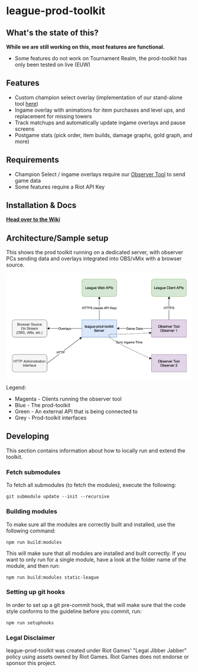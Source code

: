 # league-prod-toolkit

## What's the state of this?
**While we are still working on this, most features are functional.**
- Some features do not work on Tournament Realm, the prod-toolkit has only been tested on live (EUW)

## Features
- Custom champion select overlay (implementation of our stand-alone tool [here](https://github.com/RCVolus/lol-pick-ban-ui))
- Ingame overlay with animations for item purchases and level ups, and replacement for missing towers
- Track matchups and automatically update ingame overlays and pause screens
- Postgame stats (pick order, item builds, damage graphs, gold graph, and more)

## Requirements
- Champion Select / ingame overlays require our [Observer Tool](https://github.com/RCVolus/league-observer-tool) to send game data
- Some features require a Riot API Key

## Installation & Docs
**[Head over to the Wiki](https://github.com/RCVolus/league-prod-toolkit/wiki)**

## Architecture/Sample setup
This shows the prod toolkit running on a dedicated server, with observer PCs sending data and overlays integrated into OBS/vMix with a browser source.

![Example Setup](Architecture.png)

Legend:
- Magenta - Clients running the observer tool
- Blue - The prod-toolkit
- Green - An external API that is being connected to
- Grey - Prod-toolkit interfaces

## Developing
This section contains information about how to locally run and extend the toolkit.

### Fetch submodules
To fetch all submodules (to fetch the modules), execute the following:

```
git submodule update --init --recursive
```

### Building modules
To make sure all the modules are correctly built and installed, use the following command:

```
npm run build:modules
```

This will make sure that all modules are installed and built correctly. If you want to only run for a single module, have a look at the folder name of the module, and then run:

```
npm run build:modules static-league
```

### Setting up git hooks
In order to set up a git pre-commit hook, that will make sure that the code style conforms to the guideline before you commit, run:

```
npm run setuphooks
```

### Legal Disclaimer
league-prod-toolkit was created under Riot Games' "Legal Jibber Jabber" policy using assets owned by Riot Games.  Riot Games does not endorse or sponsor this project.
